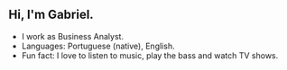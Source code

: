 ## Hi, I'm Gabriel.

- I work as Business Analyst.
- Languages: Portuguese (native), English.
- Fun fact: I love to listen to music, play the bass and watch TV shows.
